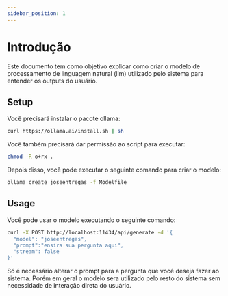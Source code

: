 ```yaml
---
sidebar_position: 1
---
```


# Introdução

Este documento tem como objetivo explicar como criar o modelo de processamento de linguagem natural (llm) utilizado pelo sistema para entender os outputs do usuário.

## Setup

Você precisará instalar o pacote ollama:

``` bash
curl https://ollama.ai/install.sh | sh
```

Você também precisará dar permissão ao script para executar:

``` bash
chmod -R o+rx .
```

Depois disso, você pode executar o seguinte comando para criar o modelo:

``` bash
ollama create joseentregas -f Modelfile
```

## Usage

Você pode usar o modelo executando o seguinte comando:

``` bash
curl -X POST http://localhost:11434/api/generate -d '{
  "model": "joseentregas",
  "prompt":"ensira sua pergunta aqui",
  "stream": false
}'
```

Só é necessário alterar o prompt para a pergunta que você deseja fazer ao sistema. Porém em geral o modelo sera utilizado pelo resto do sistema sem necessidade de interação direta do usuário.